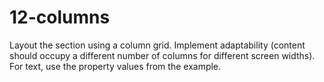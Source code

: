 # 12-columns
Layout the section using a column grid.
Implement adaptability (content should occupy a different number of columns for different screen widths).
For text, use the property values ​​from the example.
